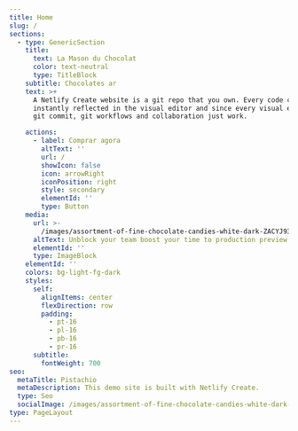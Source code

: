 ```yaml
---
title: Home
slug: /
sections:
  - type: GenericSection
    title:
      text: La Mason du Chocolat
      color: text-neutral
      type: TitleBlock
    subtitle: Chocolates ar
    text: >+
      A Netlify Create website is a git repo that you own. Every code commit is
      instantly reflected in the visual editor and since every visual edit is a
      git commit, git workflows and collaboration just work.

    actions:
      - label: Comprar agora
        altText: ''
        url: /
        showIcon: false
        icon: arrowRight
        iconPosition: right
        style: secondary
        elementId: ''
        type: Button
    media:
      url: >-
        /images/assortment-of-fine-chocolate-candies-white-dark-ZACYJ93-1200x800.jpg
      altText: Unblock your team boost your time to production preview
      elementId: ''
      type: ImageBlock
    elementId: ''
    colors: bg-light-fg-dark
    styles:
      self:
        alignItems: center
        flexDirection: row
        padding:
          - pt-16
          - pl-16
          - pb-16
          - pr-16
      subtitle:
        fontWeight: 700
seo:
  metaTitle: Pistachio
  metaDescription: This demo site is built with Netlify Create.
  type: Seo
  socialImage: /images/assortment-of-fine-chocolate-candies-white-dark-ZACYJ93-1200x800.jpg
type: PageLayout
---
```


